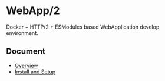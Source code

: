 # WebApp/2

Docker + HTTP/2 + ESModules based WebApplication develop environment.

## Document

- [Overview](https://github.com/uupaa/WebApp2/wiki)
- [Install and Setup](https://github.com/uupaa/WebApp2/wiki/Install-and-Setup)

